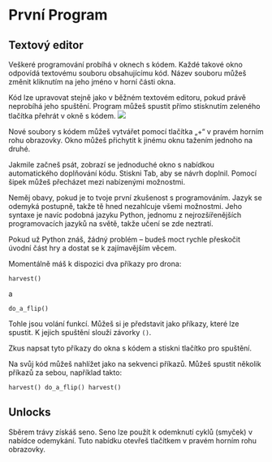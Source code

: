 # První Program
## Textový editor
Veškeré programování probíhá v oknech s kódem. Každé takové okno odpovídá textovému souboru obsahujícímu kód.
Název souboru můžeš změnit kliknutím na jeho jméno v horní části okna.

Kód lze upravovat stejně jako v běžném textovém editoru, pokud právě neprobíhá jeho spuštění.
Program můžeš spustit přímo stisknutím zeleného tlačítka přehrát v okně s kódem.
![](PlayButton50)

Nové soubory s kódem můžeš vytvářet pomocí tlačítka „+“ v pravém horním rohu obrazovky.
Okno můžeš přichytit k jinému oknu tažením jednoho na druhé.

Jakmile začneš psát, zobrazí se jednoduché okno s nabídkou automatického doplňování kódu.
Stiskni Tab, aby se návrh doplnil.
Pomocí šipek můžeš přecházet mezi nabízenými možnostmi.

Neměj obavy, pokud je to tvoje první zkušenost s programováním. Jazyk se odemyká postupně, takže tě hned nezahlcuje všemi možnostmi.
Jeho syntaxe je navíc podobná jazyku Python, jednomu z nejrozšířenějších programovacích jazyků na světě, takže učení se zde neztratí.

Pokud už Python znáš, žádný problém – budeš moct rychle přeskočit úvodní část hry a dostat se k zajímavějším věcem.

Momentálně máš k dispozici dva příkazy pro drona:

`harvest()`

a

`do_a_flip()`

Tohle jsou volání funkcí. Můžeš si je představit jako příkazy, které lze spustit. K jejich spuštění slouží závorky `()`.

Zkus napsat tyto příkazy do okna s kódem a stiskni tlačítko pro spuštění.

Na svůj kód můžeš nahlížet jako na sekvenci příkazů. Můžeš spustit několik příkazů za sebou, například takto:

`harvest()
do_a_flip()
harvest()`

## Unlocks
Sběrem trávy získáš seno. Seno lze použít k odemknutí cyklů (smyček) v nabídce odemykání. Tuto nabídku otevřeš tlačítkem v pravém horním rohu obrazovky.